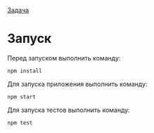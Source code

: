 [Задача](https://github.com/urfu-2017/webdev-task-1)

# Запуск

Перед запуском выполнить команду:
```
npm install
```
Для запуска приложения выполнить команду:
```
npm start
```
Для запуска тестов выполнить команду:
```
npm test
```
